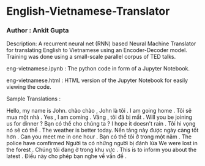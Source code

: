 # English-Vietnamese-Translator

### Author : Ankit Gupta

Description: A recurrent neural net (RNN) based Neural Machine Translator for translating English to Vietnamese using an Encoder-Decoder model. Training was done using a small-scale parallel corpus of TED talks.

eng-vietnamese.ipynb : The python code in form of a Jupyter Notebook.

eng-vietnamese.html : HTML version of the Jupyter Notebook for easily viewing the code.

Sample Translations : 

Hello, my name is John. chào chào , John là tôi .
I am going home . Tôi sẽ mua một nhà .
Yes , I am coming . Vâng , tôi đã bị mất . 
Will you be joining us for dinner ? Bạn có thể cho chúng ta ? 
I hope it doesn't rain . Tôi hi vọng nó sẽ có thể . 
The weather is better today. Nền tảng này được ngày càng tốt hơn .
Can you meet me in one hour . Bạn có thể tôi ở trong một năm .
The police have comfirmed Người ta có những người bị đánh lừa 
We were lost in the forest . Chúng tôi đang ở trong khu vực .
This is to inform you about the latest . Điều này cho phép bạn nghe về vấn đề .
